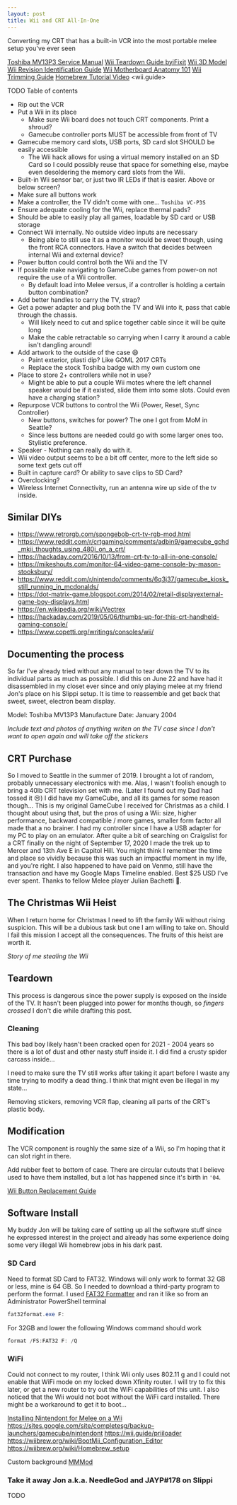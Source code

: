 ```yaml
---
layout: post
title: Wii and CRT All-In-One
---
```


Converting my CRT that has a built-in VCR into the most portable melee setup you've ever seen

[Toshiba MV13P3 Service Manual](https://www.manualslib.com/manual/700891/Toshiba-Mv13p3.html)
[Wii Teardown Guide byiFixit](https://www.ifixit.com/Teardown/Nintendo+Wii+Teardown/812)
[Wii 3D Model](https://www.turbosquid.com/3d-models/nintendo-wii-3d-model/392588)
[Wii Revision Identification Guide](https://bitbuilt.net/forums/index.php?threads/revision-identification-guide.863/)
[Wii Motherboard Anatomy 101](https://bitbuilt.net/forums/index.php?threads/wii-motherboard-anatomy-101.1286/)
[Wii Trimming Guide](https://bitbuilt.net/forums/index.php?threads/the-definitive-wii-trimming-guide.198/)
[Homebrew Tutorial Video](https://youtu.be/BSE34AQTCdg)
<wii.guide>

TODO Table of contents

- Rip out the VCR
- Put a Wii in its place
  - Make sure Wii board does not touch CRT components. Print a shroud?
  - Gamecube controller ports MUST be accessible from front of TV
- Gamecube memory card slots, USB ports, SD card slot SHOULD be easily accessible
  - The Wii hack allows for using a virtual memory installed on an SD Card so I could possibly reuse that space for something else, maybe even desoldering the memory card slots from the Wii.
- Built-in Wii sensor bar, or just two IR LEDs if that is easier. Above or below screen?
- Make sure all buttons work
- Make a controller, the TV didn't come with one... `Toshiba VC-P3S`
- Ensure adequate cooling for the Wii, replace thermal pads?
- Should be able to easily play all games, loadable by SD card or USB storage
- Connect Wii internally. No outside video inputs are necessary
  - Being able to still use it as a monitor would be sweet though, using the front RCA connectors. Have a switch that decides between internal Wii and external device?
- Power button could control both the Wii and the TV
- If possible make navigating to GameCube games from power-on not require the use of a Wii controller.
  - By default load into Melee versus, if a controller is holding a certain button combination?
- Add better handles to carry the TV, strap?
- Get a power adapter and plug both the TV and Wii into it, pass that cable through the chassis.
  - Will likely need to cut and splice together cable since it will be quite long
  - Make the cable retractable so carrying when I carry it around a cable isn't dangling around!
- Add artwork to the outside of the case :smile:
  - Paint exterior, plasti dip? Like GOML 2017 CRTs
  - Replace the stock Toshiba badge with my own custom one
- Place to store 2+ controllers while not in use?
  - Might be able to put a couple Wii motes where the left channel speaker would be if it existed, slide them into some slots. Could even have a charging station?
- Repurpose VCR buttons to control the Wii (Power, Reset, Sync Controller)
  - New buttons, switches for power? The one I got from MoM in Seattle?
  - Since less buttons are needed could go with some larger ones too. Stylistic preference.
- Speaker - Nothing can really do with it.
- Wii video output seems to be a bit off center, more to the left side so some text gets cut off
- Built in capture card? Or ability to save clips to SD Card?
- Overclocking?
- Wireless Internet Connectivity, run an antenna wire up side of the tv inside.

## Similar DIYs

- https://www.retrorgb.com/spongebob-crt-tv-rgb-mod.html
- https://www.reddit.com/r/crtgaming/comments/adbin9/gamecube_gchd_mkii_thoughts_using_480i_on_a_crt/
- https://hackaday.com/2016/10/13/from-crt-tv-to-all-in-one-console/
- https://mikeshouts.com/monitor-64-video-game-console-by-mason-stooksbury/
- https://www.reddit.com/r/nintendo/comments/6q3j37/gamecube_kiosk_still_running_in_mcdonalds/
- https://dot-matrix-game.blogspot.com/2014/02/retail-displayexternal-game-boy-displays.html
- https://en.wikipedia.org/wiki/Vectrex
- https://hackaday.com/2019/05/06/thumbs-up-for-this-crt-handheld-gaming-console/
- https://www.copetti.org/writings/consoles/wii/

## Documenting the process

So far I've already tried without any manual to tear down the TV to its individual parts as much as possible.
I did this on June 22 and have had it disassembled in my closet ever since and only playing melee at my friend Jon's place on his Slippi setup. It is time to reassemble and get back that sweet, sweet, electron beam display.

Model: Toshiba MV13P3
Manufacture Date: January 2004

_Include text and photos of anything writen on the TV case since I don't want to open again and will take off the stickers_

## CRT Purchase

So I moved to Seattle in the summer of 2019. I brought a lot of random, probably unnecessary electronics with me. Alas, I wasn't foolish enough to bring a 40lb CRT television set with me. (Later I found out my Dad had tossed it 😢)
I did have my GameCube, and all its games for some reason though... This is my original GameCube I received for Christmas as a child. I thought about using that, but the pros of using a Wii: size, higher performance, backward compatible / more games, smaller form factor all made that a no brainer.
I had my controller since I have a USB adapter for my PC to play on an emulator.
After quite a bit of searching on Craigslist for a CRT finally on the night of September 17, 2020 I made the trek up to Mercer and 13th Ave E in Capitol Hill. You might think I remember the time and place so vividly because this was such an impactful moment in my life, and you're right. I also happened to have paid on Venmo, still have the transaction and have my Google Maps Timeline enabled. Best $25 USD I've ever spent. Thanks to fellow Melee player Julian Bachetti 💙.

## The Christmas Wii Heist

When I return home for Christmas I need to lift the family Wii without rising suspicion. This will be a dubious task but one I am willing to take on. Should I fail this mission I accept all the consequences. The fruits of this heist are worth it.

_Story of me stealing the Wii_

## Teardown

This process is dangerous since the power supply is exposed on the inside of the TV.
It hasn't been plugged into power for months though, so *fingers crossed* I don't die while drafting this post.

### Cleaning

This bad boy likely hasn't been cracked open for 2021 - 2004 years so there is a lot of dust and other nasty stuff inside it. I did find a crusty spider carcass inside...

I need to make sure the TV still works after taking it apart before I waste any time trying to modify a dead thing. I think that might even be illegal in my state...

Removing stickers, removing VCR flap, cleaning all parts of the CRT's plastic body.

## Modification

The VCR component is roughly the same size of a Wii, so I'm hoping that it can slot right in there.

Add rubber feet to bottom of case. There are circular cutouts that I believe used to have them installed, but a lot has happened since it's birth in `'04`.

[Wii Button Replacement Guide](https://www.instructables.com/Fix-Repair-Nintendo-Wii-Power-Reset-Sync-E/)

## Software Install

My buddy Jon will be taking care of setting up all the software stuff since he expressed interest in the project and already has some experience doing some very illegal Wii homebrew jobs in his dark past.

### SD Card

Need to format SD Card to FAT32. Windows will only work to format 32 GB or less, mine is 64 GB.
So I needed to download a third-party program to perform the format. I used [FAT32 Formatter](#TODO) and ran it like so from an Administrator PowerShell terminal

```powershell
fat32format.exe F:
```

For 32GB and lower the following Windows command should work
```powershell
format /FS:FAT32 F: /Q
```

### WiFi

Could not connect to my router, I think Wii only uses 802.11 g and I could not enable that WiFi mode on my locked down Xfinity router. I will try to fix this later, or get a new router to try out the WiFi capabilities of this unit. I also noticed that the Wii would not boot without the WiFi card installed. There might be a workaround to get it to boot...

[Installing Nintendont for Melee on a Wii](https://smashboards.com/threads/full-guide-to-installing-nintendont-for-melee-on-a-wii-from-4-3-to-hacked.485886/)
<https://sites.google.com/site/completesg/backup-launchers/gamecube/nintendont>
<https://wii.guide/priiloader>
<https://wiibrew.org/wiki/BootMii_Configuration_Editor>
<https://wiibrew.org/wiki/Homebrew_setup>

Custom background [MMMod](https://send0r.de/MMMod.html)

### Take it away Jon a.k.a. NeedleGod and JAYP#178 on Slippi

TODO
